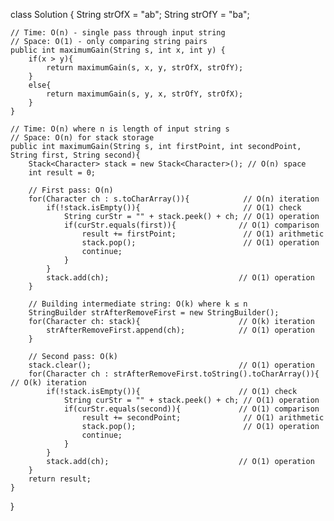 class Solution {
    String strOfX = "ab";
    String strOfY = "ba";

    // Time: O(n) - single pass through input string
    // Space: O(1) - only comparing string pairs
    public int maximumGain(String s, int x, int y) {
        if(x > y){
            return maximumGain(s, x, y, strOfX, strOfY);
        }
        else{
            return maximumGain(s, y, x, strOfY, strOfX);    
        }
    }

    // Time: O(n) where n is length of input string s
    // Space: O(n) for stack storage
    public int maximumGain(String s, int firstPoint, int secondPoint, String first, String second){
        Stack<Character> stack = new Stack<Character>(); // O(n) space
        int result = 0;
        
        // First pass: O(n)
        for(Character ch : s.toCharArray()){            // O(n) iteration
            if(!stack.isEmpty()){                       // O(1) check
                String curStr = "" + stack.peek() + ch; // O(1) operation
                if(curStr.equals(first)){              // O(1) comparison
                    result += firstPoint;               // O(1) arithmetic
                    stack.pop();                        // O(1) operation
                    continue;
                }
            }
            stack.add(ch);                             // O(1) operation
        }

        // Building intermediate string: O(k) where k ≤ n
        StringBuilder strAfterRemoveFirst = new StringBuilder();
        for(Character ch: stack){                      // O(k) iteration
            strAfterRemoveFirst.append(ch);            // O(1) operation
        }

        // Second pass: O(k)
        stack.clear();                                 // O(1) operation
        for(Character ch : strAfterRemoveFirst.toString().toCharArray()){ // O(k) iteration
            if(!stack.isEmpty()){                      // O(1) check
                String curStr = "" + stack.peek() + ch; // O(1) operation
                if(curStr.equals(second)){             // O(1) comparison
                    result += secondPoint;              // O(1) arithmetic
                    stack.pop();                        // O(1) operation
                    continue;
                }
            }
            stack.add(ch);                             // O(1) operation
        }
        return result;
    }
}